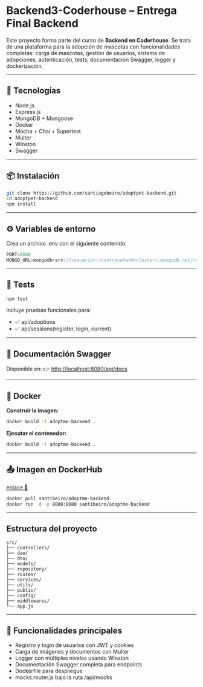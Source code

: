 # Backend3-Coderhouse – Entrega Final Backend

Este proyecto forma parte del curso de **Backend en Coderhouse**. Se trata de una plataforma para la adopción de mascotas con funcionalidades completas: carga de mascotas, gestión de usuarios, sistema de adopciones, autenticación, tests, documentación Swagger, logger y dockerización.

---

## 🚀 Tecnologías

- Node.js
- Express.js
- MongoDB + Mongoose
- Docker
- Mocha + Chai + Supertest
- Multer
- Winston
- Swagger

---

## 📦 Instalación

```bash
git clone https://github.com/santiagobeiro/adoptpet-backend.git
cd adoptpet-backend
npm install
```

---

## ⚙️ Variables de entorno
Crea un archivo .env con el siguiente contenido:
```js
PORT=8080
MONGO_URL=mongodb+srv://<usuario>:<contraseña>@<cluster>.mongodb.net/<nombreDB>
```

---

## 🧪 Tests
```bash
npm test
```
Incluye pruebas funcionales para:
- ✅ api/adoptions
- ✅ api/sessions(register, login, current)

---

## 📄 Documentación Swagger
Disponible en:
👉 [http://localhost:8080/api/docs](http://localhost:8080/api/docs)

---

## 🐳 Docker

**Construir la imagen:**
```bash
docker build -t adoptme-backend .
```

**Ejecutar el contenedor:**
```bash
docker build -t adoptme-backend .
```

---

## 📤 Imagen en DockerHub
[enlace 🔗](https://hub.docker.com/r/santibeiro/adoptme-backend)
```bash
docker pull santibeiro/adoptme-backend
docker run -d -p 8080:8080 santibeiro/adoptme-backend
```

---

## Estructura del proyecto
```arduino
src/
├── controllers/
├── dao/
├── dto/
├── models/
├── repository/
├── routes/
├── services/
├── utils/
├── public/
├── config/
├── middlewares/
└── app.js
```

---

## 🔐 Funcionalidades principales
- Registro y login de usuarios con JWT y cookies
- Carga de imágenes y documentos con Multer
- Logger con múltiples niveles usando Winston
- Documentación Swagger completa para endpoints
- Dockerfile para despliegue
- mocks.router.js bajo la ruta /api/mocks
